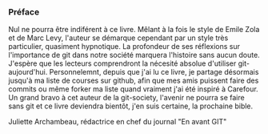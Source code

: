 ### Préface

Nul ne pourra être indiférent à ce livre. Mêlant à la fois le style de Emile Zola et de Marc Levy, l'auteur se démarque cependant par un style très particulier, quasiment hypnotique. La profondeur de ses réflexions sur l'importance de git dans notre société 
marquera l'histoire sans aucun doute. J'espère que les lecteurs comprendront la nécesité absolue d'utiliser git-aujourd'hui. Personnelemnt, depuis que j'ai lu ce livre, je partage désormais jusqu'à ma liste de courses sur github, afin que mes amis puissent faire 
des commits ou même forker ma liste quand vraiment j'ai été inspiré à Carefour. Un grand bravo à cet auteur de la git-society, l'avenir ne pourra se faire sans git et ce livre deviendra bientôt, j'en suis certaine, la prochaine bible.    
        

Juliette Archambeau, rédactrice en chef du journal "En avant GIT"

